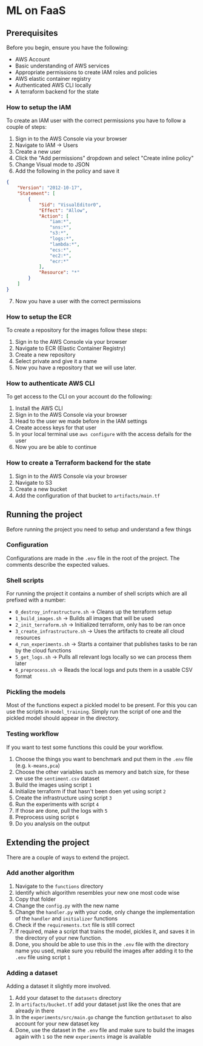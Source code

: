 # ML on FaaS

## Prerequisites
Before you begin, ensure you have the following:

- AWS Account
- Basic understanding of AWS services
- Appropriate permissions to create IAM roles and policies
- AWS elastic container registry
- Authenticated AWS CLI locally
- A terraform backend for the state

### How to setup the IAM

To create an IAM user with the correct permissions you have to follow a couple of steps:

1. Sign in to the AWS Console via your browser
2. Navigate to IAM -> Users
3. Create a new user
4. Click the "Add permissions" dropdown and select "Create inline policy"
5. Change Visual mode to JSON
6. Add the following in the policy and save it

```json
{
	"Version": "2012-10-17",
	"Statement": [
		{
			"Sid": "VisualEditor0",
			"Effect": "Allow",
			"Action": [
				"iam:*",
				"sns:*",
				"s3:*",
				"logs:*",
				"lambda:*",
				"ecs:*",
				"ec2:*",
				"ecr:*"
			],
			"Resource": "*"
		}
	]
}
```

7. Now you have a user with the correct permissions

### How to setup the ECR

To create a repository for the images follow these steps:

1. Sign in to the AWS Console via your browser
2. Navigate to ECR (Elastic Container Registry)
3. Create a new repository
4. Select private and give it a name
5. Now you have a repository that we will use later.

### How to authenticate AWS CLI

To get access to the CLI on your account do the following:

1. Install the AWS CLI
2. Sign in to the AWS Console via your browser
3. Head to the user we made before in the IAM settings
4. Create access keys for that user
5. In your local terminal use `aws configure` with the access defails for the user
6. Now you are be able to continue

### How to create a Terraform backend for the state

1. Sign in to the AWS Console via your browser
2. Navigate to S3
3. Create a new bucket
4. Add the configuration of that bucket to `artifacts/main.tf`


## Running the project

Before running the project you need to setup and understand a few things

### Configuration

Configurations are made in the `.env` file in the root of the project. The comments describe the expected values.

### Shell scripts

For running the project it contains a number of shell scripts which are all prefixed with a number:

- `0_destroy_infrastructure.sh` -> Cleans up the terraform setup
- `1_build_images.sh` -> Builds all images that will be used
- `2_init_terraform.sh` -> Initialized terraform, only has to be ran once
- `3_create_infrastructure.sh` -> Uses the artifacts to create all cloud resources
- `4_run_experiments.sh` -> Starts a container that publishes tasks to be ran by the cloud functions
- `5_get_logs.sh` -> Pulls all relevant logs locally so we can process them later
- `6_preprocess.sh` -> Reads the local logs and puts them in a usable CSV format

### Pickling the models

Most of the functions expect a pickled model to be present. For this you can use the scripts in `model_training`. Simply run the script of one and the pickled model should appear in the directory.

### Testing workflow

If you want to test some functions this could be your workflow.

1. Choose the things you want to benchmark and put them in the `.env` file (e.g. `k-means,pca`)
2. Choose the other variables such as memory and batch size, for these we use the `sentiment.csv` dataset
3. Build the images using script `1`
4. Initialize terraform if that hasn't been doen yet using script `2`
5. Create the infrastructure using script `3`
6. Run the experiments with script `4`
7. If those are done, pull the logs with `5`
8. Preprocess using script `6`
9. Do you analysis on the output

## Extending the project

There are a couple of ways to extend the project.

### Add another algorithm

1. Navigate to the `functions` directory
2. Identify which algorithm resembles your new one most code wise
3. Copy that folder
4. Change the `config.py` with the new name
5. Change the `handler.py` with your code, only change the implementation of the `handler` and `initializer` functions
6. Check if the `requirements.txt` file is still correct
7. If required, make a script that trains the model, pickles it, and saves it in the directory of your new function.
8. Done, you should be able to use this in the `.env` file with the directory name you used, make sure you rebuild the images after adding it to the `.env` file using script `1`

### Adding a dataset

Adding a dataset it slightly more involved.

1. Add your dataset to the `datasets` directory
2. In `artifacts/bucket.tf` add your dataset just like the ones that are already in there
3. In the `experiments/src/main.go` change the function `getDataset` to also account for your new dataset key
4. Done, use the dataset in the `.env` file and make sure to build the images again with `1` so the new `experiments` image is available
